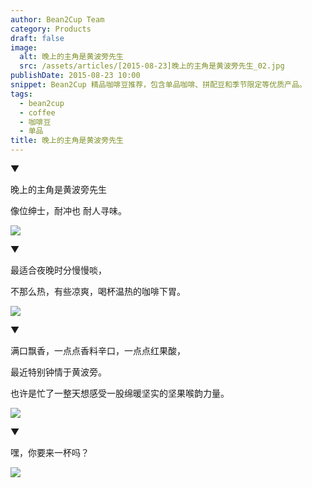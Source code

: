 ```yaml
---
author: Bean2Cup Team
category: Products
draft: false
image:
  alt: 晚上的主角是黄波旁先生
  src: /assets/articles/[2015-08-23]晚上的主角是黄波旁先生_02.jpg
publishDate: 2015-08-23 10:00
snippet: Bean2Cup 精品咖啡豆推荐，包含单品咖啡、拼配豆和季节限定等优质产品。
tags:
  - bean2cup
  - coffee
  - 咖啡豆
  - 单品
title: 晚上的主角是黄波旁先生
---
```


▼

晚上的主角是黄波旁先生

像位绅士，耐冲也 耐人寻味。

![](/assets/articles/[2015-08-23]晚上的主角是黄波旁先生_02.jpg)

▼

最适合夜晚时分慢慢啖，

不那么热，有些凉爽，喝杯温热的咖啡下胃。

![](/assets/articles/[2015-08-23]晚上的主角是黄波旁先生_03.jpg)

▼

满口飘香，一点点香料辛口，一点点红果酸，

最近特别钟情于黄波旁。

也许是忙了一整天想感受一股绵暖坚实的坚果喉韵力量。

![](/assets/articles/[2015-08-23]晚上的主角是黄波旁先生_04.jpg)

▼

嘿，你要来一杯吗？

![](/assets/articles/[2015-08-23]晚上的主角是黄波旁先生_05.jpg)
